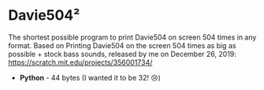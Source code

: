 # Davie504²
The shortest possible program to print Davie504 on screen 504 times in any format. Based on Printing Davie504 on the screen 504 times as big as possible + stock bass sounds, released by me on December 26, 2019: https://scratch.mit.edu/projects/356001734/
* __Python__ - 44 bytes (I wanted it to be 32! 😢)
